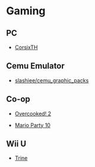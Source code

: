 # Gaming

## PC

- [CorsixTH](https://github.com/CorsixTH/CorsixTH)

## Cemu Emulator

- [slashiee/cemu_graphic_packs](https://github.com/slashiee/cemu_graphic_packs)

## Co-op

- [Overcooked! 2](https://store.steampowered.com/app/728880/Overcooked_2/)

- [Mario Party 10](https://www.nintendo.com/games/detail/mario-party-10-wii-u)

## Wii U

- [Trine](<https://en.wikipedia.org/wiki/Trine_(video_game)>)
